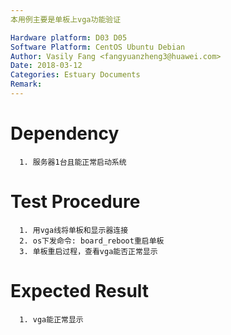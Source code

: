 ```yaml
---
本用例主要是单板上vga功能验证

Hardware platform: D03 D05  
Software Platform: CentOS Ubuntu Debian 
Author: Vasily Fang <fangyuanzheng3@huawei.com>  
Date: 2018-03-12
Categories: Estuary Documents  
Remark:
---
```


# Dependency
```
  1. 服务器1台且能正常启动系统
```

# Test Procedure
```
  1. 用vga线将单板和显示器连接
  2. os下发命令: board_reboot重启单板
  3. 单板重启过程，查看vga能否正常显示
```

# Expected Result
```
  1. vga能正常显示
```
